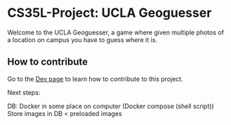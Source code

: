 # CS35L-Project: UCLA Geoguesser

Welcome to the UCLA Geoguesser, a game where given multiple photos of a location on campus you have to guess where it is.

## How to contribute

Go to the [Dev page](./dev.md) to learn how to contribute to this project.



Next steps: 

DB: Docker in some place on computer (Docker compose (shell script))
Store images in DB < preloaded images

